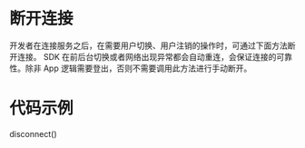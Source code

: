 # 断开连接开发者在连接服务之后，在需要用户切换、用户注销的操作时，可通过下面方法断开连接。 SDK 在前后台切换或者网络出现异常都会自动重连，会保证连接的可靠性。除非 App 逻辑需要登出，否则不需要调用此方法进行手动断开。# 代码示例disconnect()